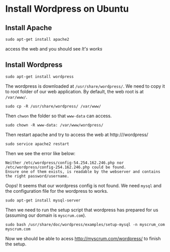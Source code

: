 Install Wordpress on Ubuntu
====

Install Apache
----

```
sudo apt-get install apache2
```

access the web and you should see *It's works*

Install Wordpress
----

```
sudo apt-get install wordpress
```

The wordpress is downloaded at `/usr/share/wordpress/`. We need to copy it to root folder of our web application. By default, the web root is at `/var/www/`.

```
sudo cp -R /usr/share/wordpress/ /var/www/
```

Then `chwon` the folder so that `www-data` can access.

```
sudo chown -R www-data: /var/www/wordpress/
```

Then restart apache and try to access the web at http://<host>/wordpress/

```
sudo service apache2 restart
```

Then we see the error like below:

```
Neither /etc/wordpress/config-54.254.162.246.php nor /etc/wordpress/config-254.162.246.php could be found. 
Ensure one of them exists, is readable by the webserver and contains the right password/username.
```

Oops! It seems that our wordpress config is not found. We need `mysql` and the configuration file for the wordpress to works.

```
sudo apt-get install mysql-server
```

Then we need to run the setup script that wordpress has prepared for us (assuming our domain is `myscrum.com`).

```
sudo bash /usr/share/doc/wordpress/examples/setup-mysql -n myscrum_com myscrum.com
```

Now we should be able to acess http://myscrum.com/wordpress/ to finish the setup.



